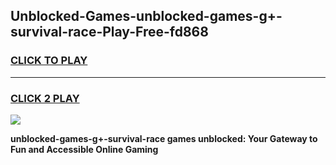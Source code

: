 
## Unblocked-Games-unblocked-games-g+-survival-race-Play-Free-fd868
<h3>
<a href="https://premium76.site?title=unblocked-games-g+-survival-race&ref=20M">CLICK TO PLAY</a></h3>
<hr>

<h3>
<a href="https://premium76.site?title=unblocked-games-g+-survival-race&ref=20M">CLICK 2 PLAY</a>
  
</h3>

<a href="https://premium76.site?title=unblocked-games-g+-survival-race&ref=19M"><img src="https://clearcache.store/games.png"></a>


**unblocked-games-g+-survival-race games unblocked: Your Gateway to Fun and Accessible Online Gaming**
